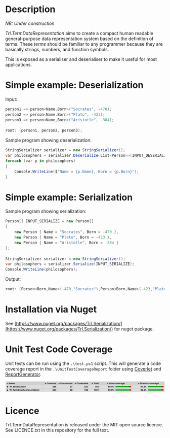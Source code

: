 # Description

*NB: Under construction*

_Trl.TermDataRepresentation_ aims to create a compact human readable general-purpose data representation system based on the definition of terms. These _terms_ should be familiar to any programmer because they are basically strings, numbers, and function symbols.

This is exposed as a serialiser and deserialiser to make it useful for most applications.

# Simple example: Deserialization

Input:
```C#
person1 => person<Name,Born>("Socrates", -470);
person2 => person<Name,Born>("Plato", -423);
person3 => person<Name,Born>("Aristotle", -384);

root: (person1, person2, person3);
```

Sample program showing deserialization:

```C#
StringSerializer serializer = new StringSerializer();
var philosophers = serializer.Deserialize<List<Person>>(INPUT_DESERIALIZE);
foreach (var p in philosophers)
{
    Console.WriteLine($"Name = {p.Name}, Born = {p.Born}");
}
```

# Simple example: Serialization

Sample program showing serialization:

```C#
Person[] INPUT_SERIALIZE = new Person[]
{
    new Person { Name = "Socrates", Born = -470 },
    new Person { Name = "Plato", Born = -423 },
    new Person { Name = "Aristotle", Born = -384 }
};

StringSerializer serializer = new StringSerializer();
var philosophers = serializer.Serialize(INPUT_SERIALIZE);
Console.WriteLine(philosophers);
```

Output:

```C#
root: (Person<Born,Name>(-470,"Socrates"),Person<Born,Name>(-423,"Plato"),Person<Born,Name>(-384,"Aristotle"));
```

# Installation via Nuget

See [https://www.nuget.org/packages/Trl.Serialization/](https://www.nuget.org/packages/Trl.Serialization/) for nuget package.

# Unit Test Code Coverage

Unit tests can be run using the `.\test.ps1` script. This will generate a code coverage report in the `.\UnitTestCoverageReport` folder using [Coverlet](https://github.com/tonerdo/coverlethttps://github.com/tonerdo/coverlet) and [ReportGenerator](https://github.com/danielpalme/ReportGenerator).

![Code Coverage](code_coverage.PNG)

# Licence

Trl.TermDataRepresentation is released under the MIT open source licence. See LICENCE.txt in this repository for the full text.
